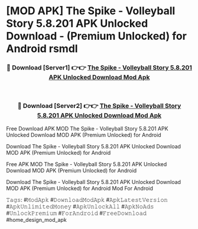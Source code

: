 # [MOD APK] The Spike - Volleyball Story 5.8.201 APK Unlocked Download - (Premium Unlocked) for Android rsmdl



<div align="center">
<h3>🔴 Download [Server1] 👉👉 <a href="https://momento.my/?title=The_Spike_-_Volleyball_Story_5.8.201_APK_Unlocked_Download">The Spike - Volleyball Story 5.8.201 APK Unlocked Download Mod Apk</a></h3><br>

<h3>🔴 Download [Server2] 👉👉 <a href="https://momento.my/?title=The_Spike_-_Volleyball_Story_5.8.201_APK_Unlocked_Download">The Spike - Volleyball Story 5.8.201 APK Unlocked Download Mod Apk</a></h3>
</div>



Free Download APK MOD The Spike - Volleyball Story 5.8.201 APK Unlocked Download MOD APK (Premium Unlocked) for Android

Download The Spike - Volleyball Story 5.8.201 APK Unlocked Download MOD APK (Premium Unlocked) for Android

Free APK MOD The Spike - Volleyball Story 5.8.201 APK Unlocked Download MOD APK (Premium Unlocked) for Android

Download The Spike - Volleyball Story 5.8.201 APK Unlocked Download MOD APK (Premium Unlocked) for Android Mod For Android

𝚃𝚊𝚐𝚜: #𝙼𝚘𝚍𝙰𝚙𝚔 #𝙳𝚘𝚠𝚗𝚕𝚘𝚊𝚍𝙼𝚘𝚍𝙰𝚙𝚔 #𝙰𝚙𝚔𝙻𝚊𝚝𝚎𝚜𝚝𝚅𝚎𝚛𝚜𝚒𝚘𝚗 #𝙰𝚙𝚔𝚄𝚗𝚕𝚒𝚖𝚒𝚝𝚎𝚍𝙼𝚘𝚗𝚎𝚢 #𝙰𝚙𝚔𝚄𝚗𝚕𝚘𝚌𝚔𝙰𝚕𝚕 #𝙰𝚙𝚔𝙽𝚘𝙰𝚍𝚜 #𝚄𝚗𝚕𝚘𝚌𝚔𝙿𝚛𝚎𝚖𝚒𝚞𝚖 #𝙵𝚘𝚛𝙰𝚗𝚍𝚛𝚘𝚒𝚍 #𝙵𝚛𝚎𝚎𝙳𝚘𝚠𝚗𝚕𝚘𝚊𝚍 #home_design_mod_apk
